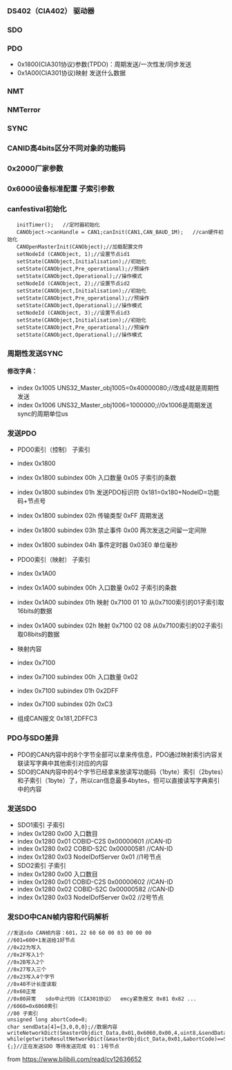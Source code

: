 ### DS402（CIA402） 驱动器 
### SDO
### PDO   
- 0x1800(CIA301协议)参数(TPDO)：周期发送/一次性发/同步发送 
- 0x1A00(CIA301协议)映射 发送什么数据  
### NMT 
### NMTerror
### SYNC
### CANID高4bits区分不同对象的功能码
### 0x2000厂家参数
### 0x6000设备标准配置 子索引参数

### canfestival初始化
```
   initTimer();   //定时器初始化
   CANObject->canHandle = CAN1;canInit(CAN1,CAN_BAUD_1M);	//can硬件初始化
   CANOpenMasterInit(CANObject);//加载配置文件
   setNodeId (CANObject, 1);//设置节点id1
   setState(CANObject,Initialisation);//初始化
   setState(CANObject,Pre_operational);//预操作
   setState(CANObject,Operational);//操作模式
   setNodeId (CANObject, 2);//设置节点id2
   setState(CANObject,Initialisation);//初始化
   setState(CANObject,Pre_operational);//预操作
   setState(CANObject,Operational);//操作模式
   setNodeId (CANObject, 3);//设置节点id3
   setState(CANObject,Initialisation);//初始化
   setState(CANObject,Pre_operational);//预操作
   setState(CANObject,Operational);//操作模式
```

### 周期性发送SYNC
#### 修改字典：
- index 0x1005 UNS32_Master_obj1005=0x40000080;//改成4就是周期性发送
- index 0x1006 UNS32_Master_obj1006=1000000;//0x1006是周期发送sync的周期单位us

### 发送PDO
- PDO0索引（控制） 子索引       
- index 0x1800 
- index 0x1800 subindex 00h 入口数量        0x05 子索引的条数
- index 0x1800 subindex 01h 发送PDO标识符   0x181=0x180+NodeID=功能码+节点号
- index 0x1800 subindex 02h 传输类型        0xFF  周期发送
- index 0x1800 subindex 03h 禁止事件        0x00  两次发送之间留一定间隙
- index 0x1800 subindex 04h 事件定时器      0x03E0 单位毫秒

- PDO0索引（映射） 子索引
- index 0x1A00 
- index 0x1A00 subindex 00h 入口数量        0x02 子索引的条数
- index 0x1A00 subindex 01h  映射          0x7100 01 10  从0x7100索引的01子索引取16bits的数据
- index 0x1A00 subindex 02h  映射          0x7100 02 08  从0x7100索引的02子索引取08bits的数据

- 映射内容
- index 0x7100
- index 0x7100 subindex 00h  入口数量       0x02
- index 0x7100 subindex 01h                 0x2DFF
- index 0x7100 subindex 02h                 0xC3

- 组成CAN报文 0x181,2DFFC3

### PDO与SDO差异
- PDO的CAN内容中的8个字节全部可以拿来传信息，PDO通过映射索引内容关联读写字典中其他索引对应的内容
- SDO的CAN内容中的4个字节已经拿来放读写功能码（1byte）索引（2bytes）和子索引（1byte）了，所以can信息最多4bytes，但可以直接读写字典索引中的内容


### 发送SDO
- SDO1索引       子索引
- index 0x1280   0x00    入口数目
- index 0x1280   0x01    COBID-C2S         0x00000601  //CAN-ID
- index 0x1280   0x02    COBID-S2C         0x00000581  //CAN-ID
- index 0x1280   0x03    NodeIDofServer    0x01        //1号节点
- SDO2索引       子索引
- index 0x1280   0x00    入口数目
- index 0x1280   0x01    COBID-C2S         0x00000602  //CAN-ID
- index 0x1280   0x02    COBID-S2C         0x00000582  //CAN-ID
- index 0x1280   0x03    NodeIDofServer    0x02        //2号节点

### 发SDO中CAN帧内容和代码解析
```
//发送sdo CAN帧内容：601，22 60 60 00 03 00 00 00 
//601=600+1发送给1好节点
//0x22为写入  
//0x2F写入1个  
//0x2B写入2个  
//0x27写入三个  
//0x23写入4个字节 
//0x40不计长度读取  
//0x60正常  
//0x80异常   sdo中止代码（CIA301协议）  emcy紧急报文 0x81 0x82 ...
//6060=0x6060索引
//00 子索引
unsigned long abortCode=0;
char sendData[4]={3,0,0,0};//数据内容
writeNetworkDict(SmasterObjdict_Data,0x01,0x6060,0x00,4,uint8,&sendData,0);
while(getwriteResultNetworkDict(&masterObjdict_Data,0x01,&abortCode)==SDO_UPLOAD_IN_PROGRESS){;}//正在发送SDO 等待发送完成 01：1号节点
```
from https://www.bilibili.com/read/cv12636652
